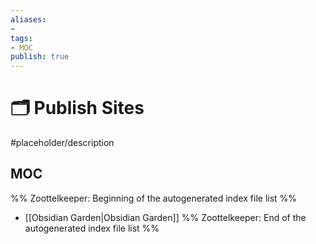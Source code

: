 ```yaml
---
aliases:
- 
tags: 
- MOC
publish: true
---
```


# 🗂️ Publish Sites

#placeholder/description 

## MOC

%% Zoottelkeeper: Beginning of the autogenerated index file list  %%
-  [[Obsidian Garden|Obsidian Garden]]
%% Zoottelkeeper: End of the autogenerated index file list  %%
